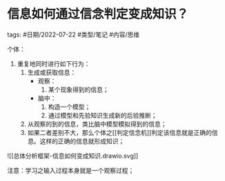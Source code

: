 # 信息如何通过信念判定变成知识？


tags: #日期/2022-07-22 #类型/笔记 #内容/思维 


个体：
1. 重复地同时进行如下行为：
	1. 生成或获取信息：
		- 观察：
			1. 某个现象得到的信息；
		- 脑中：
			1. 构造一个模型；
			2. 通过模型和先验知识生成新的后验推断；
	2. 从观察的到的信息，类比脑中模型模拟得到的信息；
	3. 如果二者差别不大，那么个体之[[判定信念机]]判定该信息就是正确的信息。这样的正确的信息就形成知识；

![[总体分析框架-信息如何变成知识.drawio.svg]]


注意：学习之输入过程本身就是一个观察过程；